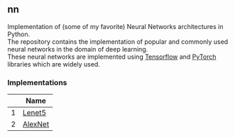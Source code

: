 ## **nn**
Implementation of (some of my favorite) Neural Networks architectures in Python. <br>
The repository contains the implementation of popular and commonly used neural networks in the domain of deep learning. <br>
These neural networks are implemented using [Tensorflow](https://www.tensorflow.org) and [PyTorch](https://pytorch.org) libraries which are widely used. <br>

### Implementations
| | Name |
| ------- | ----------- |
| 1 | [Lenet5](https://github.com/swarajpande4/nn/tree/main/Implementations/Lenet5) | 
| 2 | [AlexNet](https://github.com/swarajpande4/nn/tree/main/Implementations/AlexNet) | 

